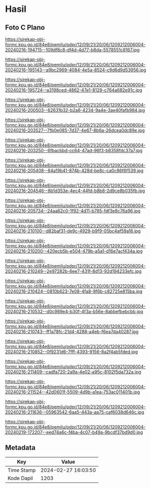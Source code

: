 # Hasil

## Foto C Plano

https://sirekap-obj-formc.kpu.go.id/84e8/pemilu/pdpr/12/09/21/20/06/1209212006004-20240216-194715--109df8c8-df4d-4d77-b8da-5578551c8167.jpg

https://sirekap-obj-formc.kpu.go.id/84e8/pemilu/pdpr/12/09/21/20/06/1209212006004-20240216-195143--a9bc2969-4084-4e5a-8524-c9d6d9d53956.jpg

https://sirekap-obj-formc.kpu.go.id/84e8/pemilu/pdpr/12/09/21/20/06/1209212006004-20240216-195724--a3198ced-4862-47e1-8129-c764a682e91c.jpg

https://sirekap-obj-formc.kpu.go.id/84e8/pemilu/pdpr/12/09/21/20/06/1209212006004-20240216-200503--62631b32-b2a6-4234-9a4e-3ae40fafb984.jpg

https://sirekap-obj-formc.kpu.go.id/84e8/pemilu/pdpr/12/09/21/20/06/1209212006004-20240216-203527--7fb0e085-7d37-4e67-8b6a-26dcea0dc89e.jpg

https://sirekap-obj-formc.kpu.go.id/84e8/pemilu/pdpr/12/09/21/20/06/1209212006004-20240216-203250--6fbacbbd-cc64-47ad-96f3-b6358fdc37a7.jpg

https://sirekap-obj-formc.kpu.go.id/84e8/pemilu/pdpr/12/09/21/20/06/1209212006004-20240216-205408--84a19b41-874b-428d-be8c-ca0c86f6f539.jpg

https://sirekap-obj-formc.kpu.go.id/84e8/pemilu/pdpr/12/09/21/20/06/1209212006004-20240216-204546--8b1d353e-4ec4-44fd-b8b8-2d9ce8b035fb.jpg

https://sirekap-obj-formc.kpu.go.id/84e8/pemilu/pdpr/12/09/21/20/06/1209212006004-20240216-205734--24aa62c0-1f92-4d11-b785-fdf3e8c76a96.jpg

https://sirekap-obj-formc.kpu.go.id/84e8/pemilu/pdpr/12/09/21/20/06/1209212006004-20240216-210100--d82baf31-de9c-4929-b9f9-05bc4af59a16.jpg

https://sirekap-obj-formc.kpu.go.id/84e8/pemilu/pdpr/12/09/21/20/06/1209212006004-20240216-210200--420ecb5b-e504-479b-a5a1-d16e7acf434a.jpg

https://sirekap-obj-formc.kpu.go.id/84e8/pemilu/pdpr/12/09/21/20/06/1209212006004-20240216-210249--2e97282b-6ee7-431f-8d13-92d194233efc.jpg

https://sirekap-obj-formc.kpu.go.id/84e8/pemilu/pdpr/12/09/21/20/06/1209212006004-20240216-210424--0810b623-7e08-4fa8-9f6b-c82725e815ba.jpg

https://sirekap-obj-formc.kpu.go.id/84e8/pemilu/pdpr/12/09/21/20/06/1209212006004-20240216-210532--d0c989e4-b30f-4f3a-b56e-8abbefbebcbb.jpg

https://sirekap-obj-formc.kpu.go.id/84e8/pemilu/pdpr/12/09/21/20/06/1209212006004-20240216-210743--ff1a78fc-21d4-4288-a4eb-f6ea7da40287.jpg

https://sirekap-obj-formc.kpu.go.id/84e8/pemilu/pdpr/12/09/21/20/06/1209212006004-20240216-210852--0f9231d6-7fff-4393-9156-8a2f4ab5fded.jpg

https://sirekap-obj-formc.kpu.go.id/84e8/pemilu/pdpr/12/09/21/20/06/1209212006004-20240216-211409--cadfa720-2a9a-4e02-a95c-8102f5da732a.jpg

https://sirekap-obj-formc.kpu.go.id/84e8/pemilu/pdpr/12/09/21/20/06/1209212006004-20240216-211524--42d0601f-5509-4d9b-a1ea-753ac011401b.jpg

https://sirekap-obj-formc.kpu.go.id/84e8/pemilu/pdpr/12/09/21/20/06/1209212006004-20240216-211636--05963542-6aa5-443a-aa75-caf6038d646c.jpg

https://sirekap-obj-formc.kpu.go.id/84e8/pemilu/pdpr/12/09/21/20/06/1209212006004-20240219-172207--eed74a6c-f4ba-4c07-b49a-9bcdf37bd9d0.jpg


## Metadata

| Key        | Value               |
| ---------- | ------------------- |
| Time Stamp | 2024-02-27 16:03:50 |
| Kode Dapil | 1203                |



